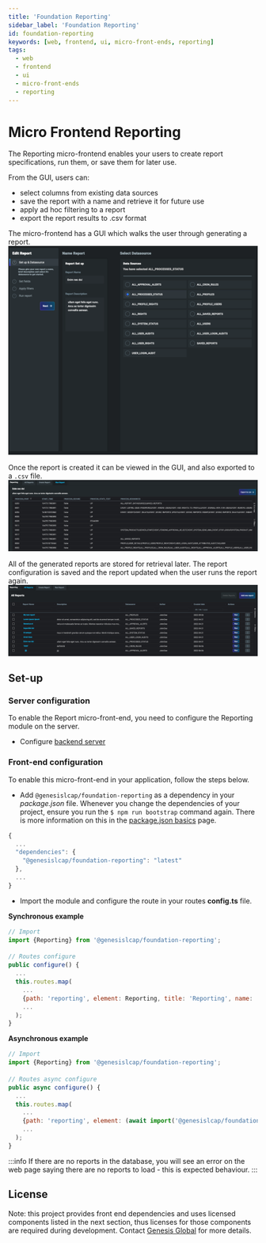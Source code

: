 ```yaml
---
title: 'Foundation Reporting'
sidebar_label: 'Foundation Reporting'
id: foundation-reporting
keywords: [web, frontend, ui, micro-front-ends, reporting]
tags:
  - web
  - frontend
  - ui
  - micro-front-ends
  - reporting
---
```


# Micro Frontend Reporting

The Reporting micro-frontend enables your users to create report specifications, run them, or save them for later use.

From the GUI, users can:

- select columns from existing data sources
- save the report with a name and retrieve it for future use
- apply ad hoc filtering to a report
- export the report results to .csv  format

The micro-frontend has a GUI which walks the user through generating a report.
![Example showing creating a new report](./docs/img/foundation-reporting_create-report.png)

Once the report is created it can be viewed in the GUI, and also exported to a `.csv` file.
![Example showing the list of all generated reports](./docs/img/foundation-reporting_view-report.png)

All of the generated reports are stored for retrieval later. The report configuration is saved and the report updated when the user runs the report again.
![Example showing the list of all generated reports](./docs/img/foundation-reporting_show-reports.png)

## Set-up

### Server configuration

To enable the Report micro-front-end, you need to configure the Reporting module on the server.
- Configure [backend server](../../../../server/integration/server-reporting/)

### Front-end configuration

To enable this micro-front-end in your application, follow the steps below.

- Add `@genesislcap/foundation-reporting` as a dependency in your *package.json* file. Whenever you change the dependencies of your project, ensure you run the `$ npm run bootstrap` command again. There is more information on this in the [package.json basics](../../../../web/basics/package-json-basics/) page.

```javascript
{
  ...
  "dependencies": {
    "@genesislcap/foundation-reporting": "latest"
  },
  ...
}
```

- Import the module and configure the route in your routes **config.ts** file.

**Synchronous example**

```javascript {9}
// Import
import {Reporting} from '@genesislcap/foundation-reporting';

// Routes configure
public configure() {
  ...
  this.routes.map(
    ...
    {path: 'reporting', element: Reporting, title: 'Reporting', name: 'reporting'},
    ...
  );
}
```

**Asynchronous example**

```javascript {9}
// Import
import {Reporting} from '@genesislcap/foundation-reporting';

// Routes async configure
public async configure() {
  ...
  this.routes.map(
    ...
    {path: 'reporting', element: (await import('@genesislcap/foundation-reporting')).Reporting, title: 'Reporting', name: 'reporting'},
    ...
  );
}
```

:::info
If there are no reports in the database, you will see an error on the web page saying there are no reports to load  - this is expected behaviour.
:::

## License

Note: this project provides front end dependencies and uses licensed components listed in the next section, thus licenses for those components are required during development. Contact [Genesis Global](https://genesis.global/contact-us/) for more details.